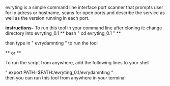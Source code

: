 evryting is a simple command line interface port scanner that prompts user for ip adress or hostname, scans for open ports and describe the service as well as the version running in each port.

**instructions-**
  To run this tool in your command line after cloning it:  change directory into evryting_0.1 
   ** bash
    " cd evryting_0.1 "     **
  
  then type in " evrydamnting " to run the tool

   ** or **

To run the script from anywhere, add the following lines to your shell 
 
  " export PATH=$PATH:/evryting_0.1/evrydamnting "         
then you can run this tool from anywhere in your terminal

